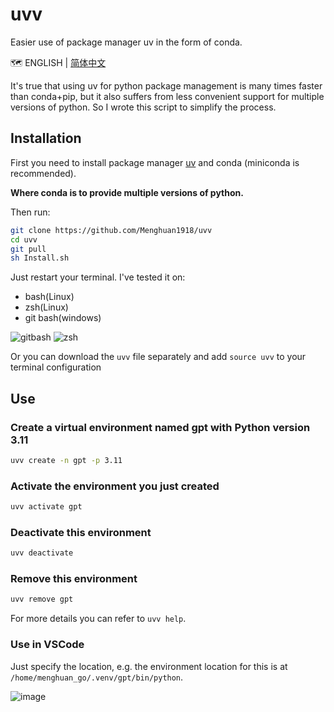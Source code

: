# uvv
Easier use of package manager uv in the form of conda.

🗺️ ENGLISH | [简体中文](README_CN.md)

It's true that using uv for python package management is many times faster than conda+pip, but it also suffers from less convenient support for multiple versions of python. So I wrote this script to simplify the process.

## Installation
First you need to install package manager [uv](https://github.com/astral-sh/uv) and conda (miniconda is recommended).

**Where conda is to provide multiple versions of python.**

Then run:

```bash
git clone https://github.com/Menghuan1918/uvv
cd uvv
git pull
sh Install.sh
```

Just restart your terminal. I've tested it on: 
- bash(Linux)
- zsh(Linux)
- git bash(windows)

<span><img src="https://github.com/Menghuan1918/uvv/assets/122662527/6139326f-690d-4f3f-9916-efa737041df6" alt="gitbash"> <img src="https://github.com/Menghuan1918/uvv/assets/122662527/c7d203aa-5f11-4907-a5cb-7158f2da7a3e" alt="zsh"> </span>

Or you can download the `uvv` file separately and add `source uvv` to your terminal configuration
## Use

### Create a virtual environment named gpt with Python version 3.11

```bash
uvv create -n gpt -p 3.11
```

### Activate the environment you just created
```bash
uvv activate gpt
```

### Deactivate this environment
```bash
uvv deactivate
```

### Remove this environment
```bash
uvv remove gpt
```

For more details you can refer to `uvv help`.

### Use in VSCode

Just specify the location, e.g. the environment location for this is at `/home/menghuan_go/.venv/gpt/bin/python`.

![image](https://github.com/Menghuan1918/uvv/assets/122662527/242145a8-d19b-4445-b5a4-f2ded74d4c34)
